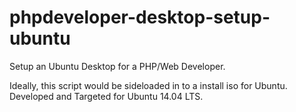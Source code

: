 phpdeveloper-desktop-setup-ubuntu
=================================

Setup an Ubuntu Desktop for a PHP/Web Developer.

Ideally, this script would be sideloaded in to a install iso for Ubuntu. Developed and Targeted for Ubuntu 14.04 LTS.


